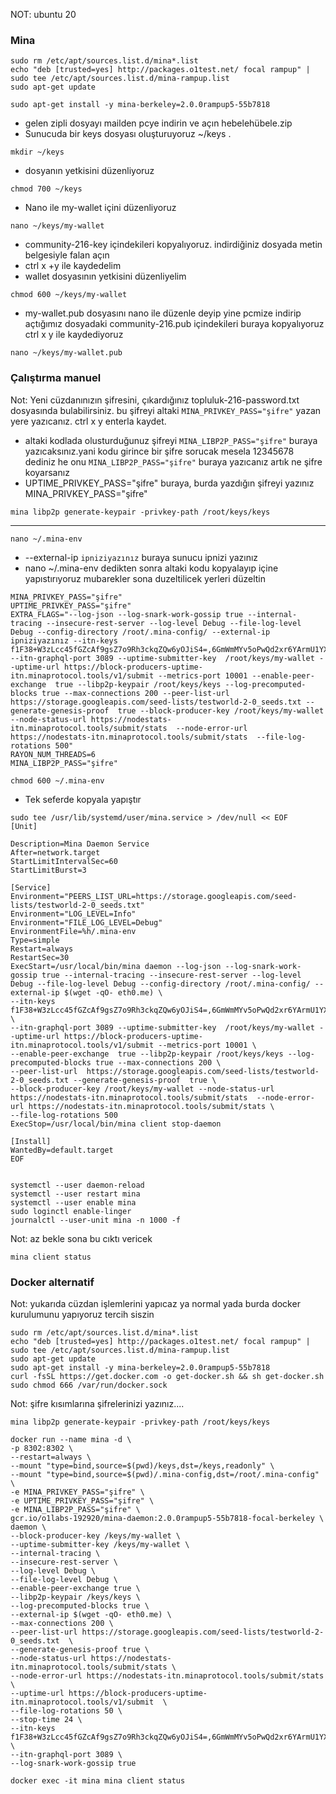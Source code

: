 
NOT: ubuntu 20

### Mina
```
sudo rm /etc/apt/sources.list.d/mina*.list
echo "deb [trusted=yes] http://packages.o1test.net/ focal rampup" | sudo tee /etc/apt/sources.list.d/mina-rampup.list
sudo apt-get update
```
```
sudo apt-get install -y mina-berkeley=2.0.0rampup5-55b7818
```



* gelen zipli dosyayı mailden pcye indirin ve açın hebelehübele.zip
* Sunucuda bir keys dosyası oluşturuyoruz ~/keys .
```
mkdir ~/keys
```
*	dosyanın yetkisini düzenliyoruz
```
chmod 700 ~/keys
```
* Nano ile my-wallet içini düzenliyoruz
```
nano ~/keys/my-wallet
```
* community-216-key içindekileri kopyalıyoruz. indirdiğiniz dosyada metin belgesiyle falan açın
*	ctrl x +y ile kaydedelim
*	wallet dosyasının yetkisini düzenliyelim
```
chmod 600 ~/keys/my-wallet
```
*	 my-wallet.pub dosyasını nano ile düzenle deyip yine pcmize indirip açtığımız dosyadaki community-216.pub içindekileri buraya kopyalıyoruz ctrl x y ile kaydediyoruz
```
nano ~/keys/my-wallet.pub
```
### Çalıştırma manuel



Not: Yeni cüzdanınızın şifresini, çıkardığınız topluluk-216-password.txt dosyasında bulabilirsiniz. bu şifreyi altaki `MINA_PRIVKEY_PASS="şifre"` yazan yere yazıcanız. ctrl x y enterla kaydet. 
* altaki kodlada olusturduğunuz şifreyi `MINA_LIBP2P_PASS="şifre"` buraya yazıcaksınız.yani kodu girince bir şifre sorucak mesela 12345678 dediniz he onu `MINA_LIBP2P_PASS="şifre"` buraya yazıcanız artık ne şifre koyarsanız
* UPTIME_PRIVKEY_PASS="şifre" buraya,  burda yazdığın şifreyi yazınız MINA_PRIVKEY_PASS="şifre"

```
mina libp2p generate-keypair -privkey-path /root/keys/keys
```
---------------
```
nano ~/.mina-env
```
* --external-ip `ipniziyazınız`  buraya sunucu ipnizi yazınız
* nano ~/.mina-env dedikten sonra altaki kodu kopyalayıp içine yapıstırıyoruz mubarekler sona duzeltilicek yerleri düzeltin 
```
MINA_PRIVKEY_PASS="şifre"
UPTIME_PRIVKEY_PASS="şifre"
EXTRA_FLAGS="--log-json --log-snark-work-gossip true --internal-tracing --insecure-rest-server --log-level Debug --file-log-level Debug --config-directory /root/.mina-config/ --external-ip ipniziyazınız --itn-keys  f1F38+W3zLcc45fGZcAf9gsZ7o9Rh3ckqZQw6yOJiS4=,6GmWmMYv5oPwQd2xr6YArmU1YXYCAxQAxKH7aYnBdrk=,ZJDkF9EZlhcAU1jyvP3m9GbkhfYa0yPV+UdAqSamr1Q=,NW2Vis7S5G1B9g2l9cKh3shy9qkI1lvhid38763vZDU=,Cg/8l+JleVH8yNwXkoLawbfLHD93Do4KbttyBS7m9hQ= --itn-graphql-port 3089 --uptime-submitter-key  /root/keys/my-wallet --uptime-url https://block-producers-uptime-itn.minaprotocol.tools/v1/submit --metrics-port 10001 --enable-peer-exchange  true --libp2p-keypair /root/keys/keys --log-precomputed-blocks true --max-connections 200 --peer-list-url  https://storage.googleapis.com/seed-lists/testworld-2-0_seeds.txt --generate-genesis-proof  true --block-producer-key /root/keys/my-wallet --node-status-url https://nodestats-itn.minaprotocol.tools/submit/stats  --node-error-url https://nodestats-itn.minaprotocol.tools/submit/stats  --file-log-rotations 500"
RAYON_NUM_THREADS=6
MINA_LIBP2P_PASS="şifre"
```
```
chmod 600 ~/.mina-env
```

* Tek seferde kopyala yapıştır
```
sudo tee /usr/lib/systemd/user/mina.service > /dev/null << EOF
[Unit]

Description=Mina Daemon Service
After=network.target
StartLimitIntervalSec=60
StartLimitBurst=3

[Service]
Environment="PEERS_LIST_URL=https://storage.googleapis.com/seed-lists/testworld-2-0_seeds.txt"
Environment="LOG_LEVEL=Info"
Environment="FILE_LOG_LEVEL=Debug"
EnvironmentFile=%h/.mina-env
Type=simple
Restart=always
RestartSec=30
ExecStart=/usr/local/bin/mina daemon --log-json --log-snark-work-gossip true --internal-tracing --insecure-rest-server --log-level Debug --file-log-level Debug --config-directory /root/.mina-config/ --external-ip $(wget -qO- eth0.me) \
--itn-keys  f1F38+W3zLcc45fGZcAf9gsZ7o9Rh3ckqZQw6yOJiS4=,6GmWmMYv5oPwQd2xr6YArmU1YXYCAxQAxKH7aYnBdrk=,ZJDkF9EZlhcAU1jyvP3m9GbkhfYa0yPV+UdAqSamr1Q=,NW2Vis7S5G1B9g2l9cKh3shy9qkI1lvhid38763vZDU=,Cg/8l+JleVH8yNwXkoLawbfLHD93Do4KbttyBS7m9hQ= \
--itn-graphql-port 3089 --uptime-submitter-key  /root/keys/my-wallet --uptime-url https://block-producers-uptime-itn.minaprotocol.tools/v1/submit --metrics-port 10001 \
--enable-peer-exchange  true --libp2p-keypair /root/keys/keys --log-precomputed-blocks true --max-connections 200 \
--peer-list-url  https://storage.googleapis.com/seed-lists/testworld-2-0_seeds.txt --generate-genesis-proof  true \
--block-producer-key /root/keys/my-wallet --node-status-url https://nodestats-itn.minaprotocol.tools/submit/stats  --node-error-url https://nodestats-itn.minaprotocol.tools/submit/stats \
--file-log-rotations 500
ExecStop=/usr/local/bin/mina client stop-daemon

[Install]
WantedBy=default.target
EOF
```
```

systemctl --user daemon-reload
systemctl --user restart mina
systemctl --user enable mina
sudo loginctl enable-linger
journalctl --user-unit mina -n 1000 -f
```

Not: az bekle sona bu cıktı vericek
```
mina client status
```

### Docker alternatif
Not: yukarıda cüzdan işlemlerini yapıcaz ya normal yada burda docker kurulumunu yapıyoruz tercih siszin
```
sudo rm /etc/apt/sources.list.d/mina*.list
echo "deb [trusted=yes] http://packages.o1test.net/ focal rampup" | sudo tee /etc/apt/sources.list.d/mina-rampup.list
sudo apt-get update
sudo apt-get install -y mina-berkeley=2.0.0rampup5-55b7818
curl -fsSL https://get.docker.com -o get-docker.sh && sh get-docker.sh
sudo chmod 666 /var/run/docker.sock
```
Not: şifre kısımlarına şifrelerinizi yazınız....

```
mina libp2p generate-keypair -privkey-path /root/keys/keys
```
```
docker run --name mina -d \
-p 8302:8302 \
--restart=always \
--mount "type=bind,source=$(pwd)/keys,dst=/keys,readonly" \
--mount "type=bind,source=$(pwd)/.mina-config,dst=/root/.mina-config" \
-e MINA_PRIVKEY_PASS="şifre" \
-e UPTIME_PRIVKEY_PASS="şifre" \
-e MINA_LIBP2P_PASS="şifre" \
gcr.io/o1labs-192920/mina-daemon:2.0.0rampup5-55b7818-focal-berkeley \
daemon \
--block-producer-key /keys/my-wallet \
--uptime-submitter-key /keys/my-wallet \
--internal-tracing \
--insecure-rest-server \
--log-level Debug \
--file-log-level Debug \
--enable-peer-exchange true \
--libp2p-keypair /keys/keys \
--log-precomputed-blocks true \
--external-ip $(wget -qO- eth0.me) \
--max-connections 200 \
--peer-list-url https://storage.googleapis.com/seed-lists/testworld-2-0_seeds.txt  \
--generate-genesis-proof true \
--node-status-url https://nodestats-itn.minaprotocol.tools/submit/stats \
--node-error-url https://nodestats-itn.minaprotocol.tools/submit/stats \
--uptime-url https://block-producers-uptime-itn.minaprotocol.tools/v1/submit  \
--file-log-rotations 50 \
--stop-time 24 \
--itn-keys f1F38+W3zLcc45fGZcAf9gsZ7o9Rh3ckqZQw6yOJiS4=,6GmWmMYv5oPwQd2xr6YArmU1YXYCAxQAxKH7aYnBdrk=,ZJDkF9EZlhcAU1jyvP3m9GbkhfYa0yPV+UdAqSamr1Q=,NW2Vis7S5G1B9g2l9cKh3shy9qkI1lvhid38763vZDU=,Cg/8l+JleVH8yNwXkoLawbfLHD93Do4KbttyBS7m9hQ= \
--itn-graphql-port 3089 \
--log-snark-work-gossip true
```

```
docker exec -it mina mina client status
```









